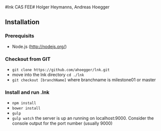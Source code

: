 #lnk CAS FEE#
Holger Heymanns, Andreas Hoegger

## Installation ##
### Prerequisits ###
- Node.js (http://nodejs.org/)

### Checkout from GIT ###
 - `git clone https://github.com/ahoegger/lnk.git`
 - move into the lnk directory `cd ./lnk`
 - `git checkout [branchName]` where branchname is milestone01 or master

### Install and run .lnk ###
 - `npm install`
 - `bower install`
 - `gulp`
 - `gulp watch` the server is up an running on localhost:9000. Consider the console output for the port number (usually 9000)
